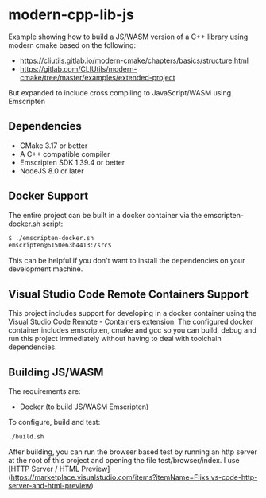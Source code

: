 # modern-cpp-lib-js
Example showing how to build a JS/WASM version of a C++ library using modern
cmake based on the following:
* https://cliutils.gitlab.io/modern-cmake/chapters/basics/structure.html
* https://gitlab.com/CLIUtils/modern-cmake/tree/master/examples/extended-project

But expanded to include cross compiling to JavaScript/WASM using Emscripten

## Dependencies

* CMake 3.17 or better
* A C++ compatible compiler
* Emscripten SDK 1.39.4 or better
* NodeJS 8.0 or later

## Docker Support

The entire project can be built in a docker container via the 
emscripten-docker.sh script:

```bash
$ ./emscripten-docker.sh
emscripten@6150e63b4413:/src$ 
```

This can be helpful if you don't want to install the dependencies on your
development machine.

## Visual Studio Code Remote Containers Support

This project includes support for developing in a docker container using the 
Visual Studio Code Remote - Containers extension.  The configured docker container
includes emscripten, cmake and gcc so you can build, debug and run this project
immediately without having to deal with toolchain dependencies.

## Building JS/WASM

The requirements are:

* Docker (to build JS/WASM Emscripten)

To configure, build and test:

```bash
./build.sh
```

After building, you can run the browser based test by running an http server
at the root of this project and opening the file test/browser/index.  I use 
[HTTP Server / HTML Preview]
(https://marketplace.visualstudio.com/items?itemName=Flixs.vs-code-http-server-and-html-preview) 
